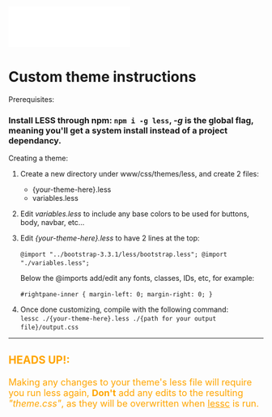 ![](../../../svg/brand.svg)

# Custom theme instructions

Prerequisites:
### Install LESS through npm: `npm i -g less`, *-g* is the global flag, meaning you'll get a system install instead of a project dependancy.

Creating a theme:
1. Create a new directory under www/css/themes/less, and create 2 files:
   - {your-theme-here}.less
   - variables.less

2. Edit *variables.less* to include any base colors to be used for buttons, body, navbar, etc...

3. Edit *{your-theme-here}.less* to have 2 lines at the top:
   
   `@import "../bootstrap-3.3.1/less/bootstrap.less";
   @import "./variables.less";`

   Below the @imports add/edit any fonts, classes, IDs, etc, for example:

    `#rightpane-inner {
      margin-left: 0;
      margin-right: 0;
    }`   

4. Once done customizing, compile with the following command:   
   `lessc ./{your-theme-here}.less ./{path for your output file}/output.css`
---
<font style="color:orange; font-size: 18px">
<h3>HEADS UP!:</h3> 
Making any changes to your theme's less file will require you run less again, <b>Don't</b> add any edits to the resulting <span style="font-style: italic">"theme.css"</span>, as they will be overwritten when <span style="text-decoration: underline">lessc</span> is run.
</font>
